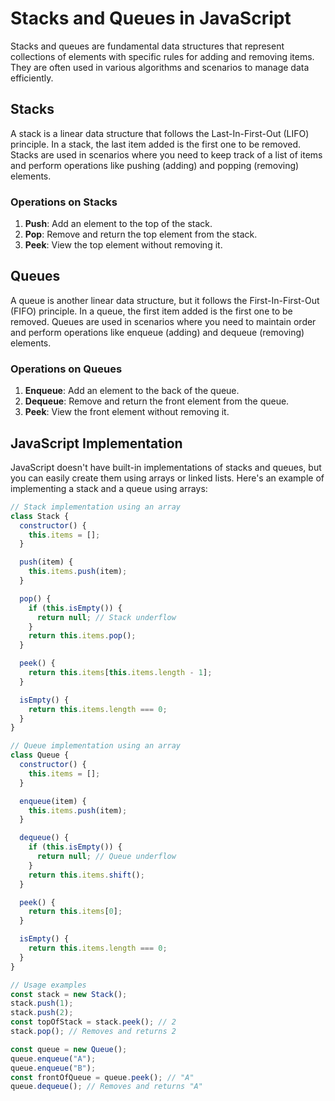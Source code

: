 # Stacks and Queues in JavaScript

Stacks and queues are fundamental data structures that represent collections of elements with specific rules for adding and removing items. They are often used in various algorithms and scenarios to manage data efficiently.

## Stacks

A stack is a linear data structure that follows the Last-In-First-Out (LIFO) principle. In a stack, the last item added is the first one to be removed. Stacks are used in scenarios where you need to keep track of a list of items and perform operations like pushing (adding) and popping (removing) elements.

### Operations on Stacks

1. **Push**: Add an element to the top of the stack.
2. **Pop**: Remove and return the top element from the stack.
3. **Peek**: View the top element without removing it.

## Queues

A queue is another linear data structure, but it follows the First-In-First-Out (FIFO) principle. In a queue, the first item added is the first one to be removed. Queues are used in scenarios where you need to maintain order and perform operations like enqueue (adding) and dequeue (removing) elements.

### Operations on Queues

1. **Enqueue**: Add an element to the back of the queue.
2. **Dequeue**: Remove and return the front element from the queue.
3. **Peek**: View the front element without removing it.

## JavaScript Implementation

JavaScript doesn't have built-in implementations of stacks and queues, but you can easily create them using arrays or linked lists. Here's an example of implementing a stack and a queue using arrays:

```javascript
// Stack implementation using an array
class Stack {
  constructor() {
    this.items = [];
  }

  push(item) {
    this.items.push(item);
  }

  pop() {
    if (this.isEmpty()) {
      return null; // Stack underflow
    }
    return this.items.pop();
  }

  peek() {
    return this.items[this.items.length - 1];
  }

  isEmpty() {
    return this.items.length === 0;
  }
}

// Queue implementation using an array
class Queue {
  constructor() {
    this.items = [];
  }

  enqueue(item) {
    this.items.push(item);
  }

  dequeue() {
    if (this.isEmpty()) {
      return null; // Queue underflow
    }
    return this.items.shift();
  }

  peek() {
    return this.items[0];
  }

  isEmpty() {
    return this.items.length === 0;
  }
}

// Usage examples
const stack = new Stack();
stack.push(1);
stack.push(2);
const topOfStack = stack.peek(); // 2
stack.pop(); // Removes and returns 2

const queue = new Queue();
queue.enqueue("A");
queue.enqueue("B");
const frontOfQueue = queue.peek(); // "A"
queue.dequeue(); // Removes and returns "A"
